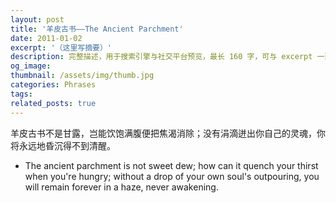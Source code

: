 ```yaml
---
layout: post
title: '羊皮古书——The Ancient Parchment'
date: 2011-01-02
excerpt: '（这里写摘要）'
description: 完整描述，用于搜索引擎与社交平台预览，最长 160 字，可与 excerpt 一致
og_image: 
thumbnail: /assets/img/thumb.jpg
categories: Phrases
tags: 
related_posts: true
---
```


羊皮古书不是甘露，岂能饮饱满腹便把焦渴消除；没有涓滴迸出你自己的灵魂，你将永远地昏沉得不到清醒。

- The ancient parchment is not sweet dew; how can it quench your thirst when you're hungry; without a drop of your own soul's outpouring, you will remain forever in a haze, never awakening.